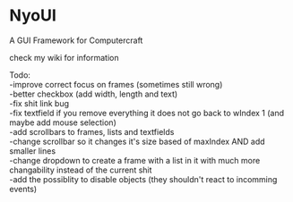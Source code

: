# NyoUI
A GUI Framework for Computercraft

check my wiki for information

Todo:<br>
-improve correct focus on frames (sometimes still wrong)<br>
-better checkbox (add width, length and text)<br>
-fix shit link bug<br>
-fix textfield if you remove everything it does not go back to wIndex 1 (and maybe add mouse selection)<br>
-add scrollbars to frames, lists and textfields<br>
-change scrollbar so it changes it's size based of maxIndex AND add smaller lines<br>
-change dropdown to create a frame with a list in it with much more changability instead of the current shit<br>
-add the possiblity to disable objects (they shouldn't react to incomming events)
